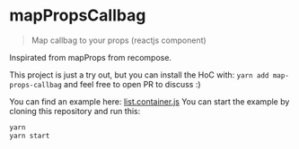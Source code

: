 # mapPropsCallbag
> Map callbag to your props (reactjs component)

Inspirated from mapProps from recompose.

This project is just a try out, but you can install the HoC with: `yarn add map-props-callbag` and feel free to open PR to discuss :)

You can find an example here: [list.container.js](./packages/example-ui/src/screens/list/list.container.js)
You can start the example by cloning this repository and run this:

```sh
yarn
yarn start
```
